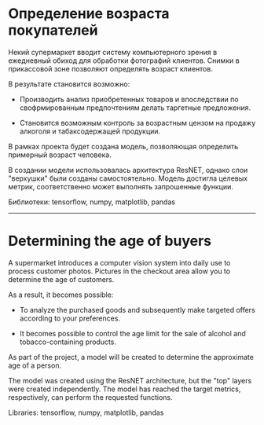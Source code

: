 # **Определение возраста покупателей**

Некий супермаркет вводит систему компьютерного зрения в ежедневный обиход для обработки фотографий клиентов. Снимки в прикассовой зоне позволяют определять возраст клиентов.

В результате становится возможно:

- Производить анализ приобретенных товаров и впоследствии по свофрмированным предпочтениям делать таргетные предложения.

- Становится возможным контроль за возрастным цензом на продажу алкоголя и табаксодержащей продукции.

В рамках проекта будет создана модель, позволяющая определить примерный возраст человека.

В создании модели использовалась архитектура ResNET, однако слои "верхушки" были созданы самостоятельно. Модель достигла целевых метрик, соответственно может выполнять запрошенные функции.

Библиотеки: tensorflow, numpy, matplotlib, pandas
___
# Determining the age of buyers

A supermarket introduces a computer vision system into daily use to process customer photos. Pictures in the checkout area allow you to determine the age of customers.

As a result, it becomes possible:

- To analyze the purchased goods and subsequently make targeted offers according to your preferences.

- It becomes possible to control the age limit for the sale of alcohol and tobacco-containing products.

As part of the project, a model will be created to determine the approximate age of a person.

The model was created using the ResNET architecture, but the "top" layers were created independently. The model has reached the target metrics, respectively, can perform the requested functions.

Libraries: tensorflow, numpy, matplotlib, pandas

